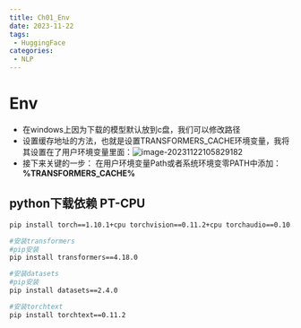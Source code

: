 ```yaml
---
title: Ch01_Env
date: 2023-11-22
tags:
 - HuggingFace
categories:
 - NLP
---
```


# Env

+ 在windows上因为下载的模型默认放到c盘，我们可以修改路径
+ 设置缓存地址的方法，也就是设置TRANSFORMERS_CACHE环境变量，我将其设置在了用户环境变量里面：![image-20231122105829182](https://markdown-1301334775.cos.eu-frankfurt.myqcloud.com/image-20231122105829182.png)
+ 接下来关键的一步：
  在用户环境变量Path或者系统环境变零PATH中添加：
  **%TRANSFORMERS_CACHE%**



## python下载依赖 PT-CPU

```sh
pip install torch==1.10.1+cpu torchvision==0.11.2+cpu torchaudio==0.10.1 -f https://download.pytorch.org/whl/cpu/torch_stable.html

#安装transformers
#pip安装
pip install transformers==4.18.0

#安装datasets
#pip安装
pip install datasets==2.4.0

#安装torchtext
pip install torchtext==0.11.2
```

